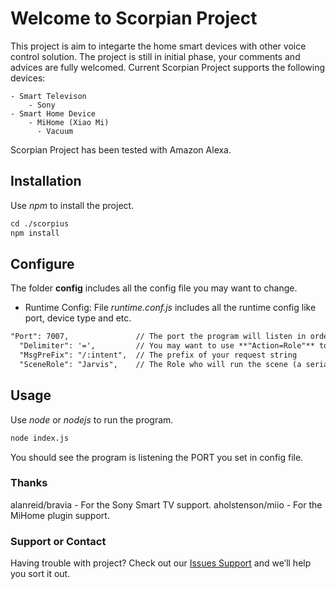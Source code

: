 # Welcome to Scorpian Project

This project is aim to integarte the home smart devices with other voice control solution. The project is still in initial phase, your comments and advices are fully welcomed.
Current Scorpian Project supports the following devices:

	- Smart Televison
	    - Sony
	- Smart Home Device
	    - MiHome (Xiao Mi)
	      - Vacuum

Scorpian Project has been tested with Amazon Alexa.

## Installation
Use _npm_ to install the project.

```markdown
cd ./scorpius
npm install
```

## Configure
The folder **config** includes all the config file you may want to change.
- Runtime Config: File _runtime.conf.js_ includes all the runtime config like port, device type and etc.
```markdown
"Port": 7007,				// The port the program will listen in order to get the instruction
  "Delimiter": '=',			// You may want to use **"Action=Role"** to make the **Role** to do the **Action**
  "MsgPreFix": "/:intent",  // The prefix of your request string
  "SceneRole": "Jarvis",	// The Role who will run the scene (a serial actions)
```

## Usage
Use _node_ or _nodejs_ to run the program.

```markdown
node index.js
```
You should see the program is listening the PORT you set in config file.


### Thanks
alanreid/bravia - For the Sony Smart TV support.
aholstenson/miio - For the MiHome plugin support.


### Support or Contact
Having trouble with project? Check out our [Issues Support](https://github.com/brianping7/scorpian/issues) and we’ll help you sort it out.

